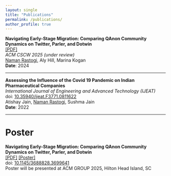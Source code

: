 ```yaml
---
layout: single
title: "Publications"
permalink: /publications/
author_profile: true
---
```




**Navigating Early-Stage Migration: Comparing QAnon Community Dynamics on Twitter, Parler, and Dotwin**  
[[PDF]](https://osf.io/exh2k)  
*ACM CSCW 2025 (under review)*  
<ins>Naman Rastogi</ins>, Aly Hill, Marina Kogan  
**Date**: 2024  

---

**Assessing the Influence of the Covid 19 Pandemic on Indian Pharmaceutical Companies**  
*International Journal of Engineering and Advanced Technology (IJEAT)*  
doi: [10.35940/ijeat.F3771.0811622](https://doi.org/10.35940/ijeat.F3771.0811622)  
Atishay Jain, <ins>Naman Rastogi</ins>, Sushma Jain  
**Date**: 2022  

---

# Poster

**Navigating Early-Stage Migration: Comparing QAnon Community Dynamics on Twitter, Parler, and Dotwin**  
[[PDF]](https://osf.io/xeau9/) 
[[Poster]](https://docs.google.com/presentation/d/1N4beN8QEIiCtyK-lazNWMtz2SVzAKhZHu3uk77db11s/edit?usp=sharing)
<br>doi: [10.1145/3688828.3699641](https://doi.org/10.1145/3688828.3699641) 
<br>Poster will be presented at ACM GROUP 2025, Hilton Head Island, SC

